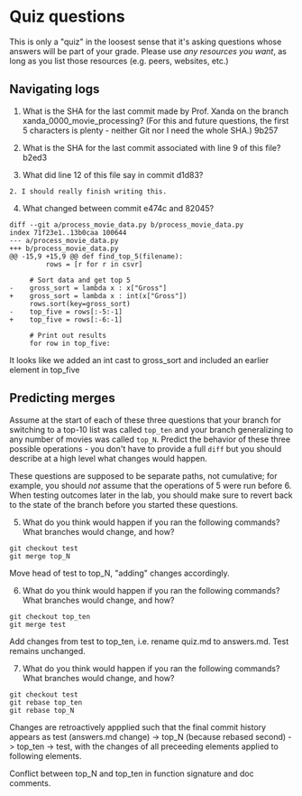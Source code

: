 # Quiz questions

This is only a "quiz" in the loosest sense that it's asking questions whose
answers will be part of your grade. Please use *any resources you want*, as
long as you list those resources (e.g. peers, websites, etc.)

## Navigating logs

1. What is the SHA for the last commit made by Prof. Xanda on the branch
xanda_0000_movie_processing?
(For this and future questions, the first 5 characters is plenty - neither
Git nor I need the whole SHA.)
9b257

2. What is the SHA for the last commit associated with line 9 of this file?
b2ed3

3. What did line 12 of this file say in commit d1d83?
```
2. I should really finish writing this.
```

4. What changed between commit e474c and 82045?
```
diff --git a/process_movie_data.py b/process_movie_data.py
index 71f23e1..13b0caa 100644
--- a/process_movie_data.py
+++ b/process_movie_data.py
@@ -15,9 +15,9 @@ def find_top_5(filename):
         rows = [r for r in csvr]
     
     # Sort data and get top 5
-    gross_sort = lambda x : x["Gross"]
+    gross_sort = lambda x : int(x["Gross"])
     rows.sort(key=gross_sort)
-    top_five = rows[:-5:-1]
+    top_five = rows[:-6:-1]
 
     # Print out results
     for row in top_five:
```

It looks like we added an int cast to gross_sort and included an earlier element in top_five

## Predicting merges

Assume at the start of each of these three questions that your
branch for switching to a top-10 list was called `top_ten`
and your branch generalizing to any number of movies was called `top_N`.
Predict the behavior of these three possible operations - you don't
have to provide a full `diff` but you should describe at a high level
what changes would happen.

These questions are supposed to be separate paths, not cumulative;
for example, you should *not* assume that the operations of 5 were run
before 6. When testing outcomes later in the lab, you should make sure to
revert back to the state of the branch before you started these questions.

5. What do you think would happen if you ran the following commands?
What branches would change, and how?
```
git checkout test
git merge top_N
```
Move head of test to top_N, "adding" changes accordingly.

6. What do you think would happen if you ran the following commands?
What branches would change, and how?
```
git checkout top_ten
git merge test
```
Add changes from test to top_ten, i.e. rename quiz.md to answers.md. Test remains unchanged.

7. What do you think would happen if you ran the following commands?
What branches would change, and how?
```
git checkout test
git rebase top_ten
git rebase top_N
```

Changes are retroactively appplied such that the final commit history appears as test (answers.md change) -> top_N (because rebased second) -> top_ten -> test, with the changes of all preceeding elements applied to following elements.

Conflict between top_N and top_ten in function signature and doc comments.

